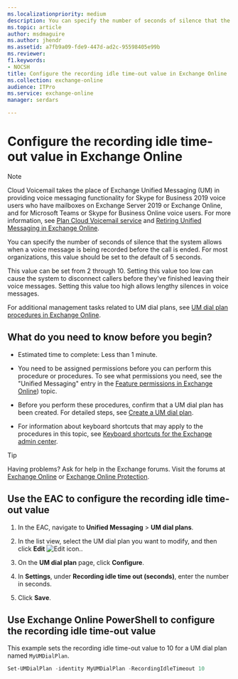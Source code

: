 ```yaml
---
ms.localizationpriority: medium
description: You can specify the number of seconds of silence that the system allows when a voice message is being recorded before the call is ended. For most organizations, this value should be set to the default of 5 seconds.
ms.topic: article
author: msdmaguire
ms.author: jhendr
ms.assetid: a7fb9a09-fde9-447d-ad2c-95598405e99b
ms.reviewer: 
f1.keywords:
- NOCSH
title: Configure the recording idle time-out value in Exchange Online
ms.collection: exchange-online
audience: ITPro
ms.service: exchange-online
manager: serdars

---
```


# Configure the recording idle time-out value in Exchange Online

> [!NOTE]
> Cloud Voicemail takes the place of Exchange Unified Messaging (UM) in providing voice messaging functionality for Skype for Business 2019 voice users who have mailboxes on Exchange Server 2019 or Exchange Online, and for Microsoft Teams or Skype for Business Online voice users. For more information, see [Plan Cloud Voicemail service](/skypeforbusiness/hybrid/plan-cloud-voicemail) and [Retiring Unified Messaging in Exchange Online](https://techcommunity.microsoft.com/t5/Exchange-Team-Blog/Retiring-Unified-Messaging-in-Exchange-Online/ba-p/608991).

You can specify the number of seconds of silence that the system allows when a voice message is being recorded before the call is ended. For most organizations, this value should be set to the default of 5 seconds.

This value can be set from 2 through 10. Setting this value too low can cause the system to disconnect callers before they've finished leaving their voice messages. Setting this value too high allows lengthy silences in voice messages.

For additional management tasks related to UM dial plans, see [UM dial plan procedures in Exchange Online](um-dial-plan-procedures.md).

## What do you need to know before you begin?

- Estimated time to complete: Less than 1 minute.

- You need to be assigned permissions before you can perform this procedure or procedures. To see what permissions you need, see the "Unified Messaging" entry in the [Feature permissions in Exchange Online](../../permissions-exo/feature-permissions.md)) topic.

- Before you perform these procedures, confirm that a UM dial plan has been created. For detailed steps, see [Create a UM dial plan](create-um-dial-plan.md).

- For information about keyboard shortcuts that may apply to the procedures in this topic, see [Keyboard shortcuts for the Exchange admin center](../../accessibility/keyboard-shortcuts-in-admin-center.md).

> [!TIP]
> Having problems? Ask for help in the Exchange forums. Visit the forums at [Exchange Online](https://social.technet.microsoft.com/forums/msonline/home?forum=onlineservicesexchange) or [Exchange Online Protection](https://social.technet.microsoft.com/forums/forefront/home?forum=FOPE).

## Use the EAC to configure the recording idle time-out value

1. In the EAC, navigate to **Unified Messaging** \> **UM dial plans**.

2. In the list view, select the UM dial plan you want to modify, and then click **Edit** ![Edit icon.](../../media/ITPro_EAC_EditIcon.gif).

3. On the **UM dial plan** page, click **Configure**.

4. In **Settings**, under **Recording idle time out (seconds)**, enter the number in seconds.

5. Click **Save**.

## Use Exchange Online PowerShell to configure the recording idle time-out value

This example sets the recording idle time-out value to 10 for a UM dial plan named `MyUMDialPlan`.

```PowerShell
Set-UMDialPlan -identity MyUMDialPlan -RecordingIdleTimeout 10
```
